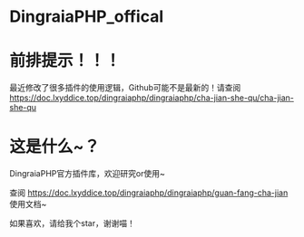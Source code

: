 # DingraiaPHP_offical

# 前排提示！！！

最近修改了很多插件的使用逻辑，Github可能不是最新的！请查阅 https://doc.lxyddice.top/dingraiaphp/dingraiaphp/cha-jian-she-qu/cha-jian-she-qu

# 这是什么~？

DingraiaPHP官方插件库，欢迎研究or使用~

查阅 https://doc.lxyddice.top/dingraiaphp/dingraiaphp/guan-fang-cha-jian 使用文档~

如果喜欢，请给我个star，谢谢喵！

